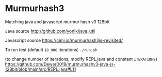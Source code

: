 # Murmurhash3

Matching java and javascript murmur hash v3 128bit

Java source
http://github.com/yonik/java_util

Javascript source
https://cimi.io/murmurhash3js-revisited/

To run test (default `10_000` iterations)
`./run.sh`

(to change number of iterations, modify REPL.java and constant `ITERATIONS`)
https://github.com/Dewar0019/murmurhashv3-java-js-128bit/blob/main/src/REPL.java#L11

